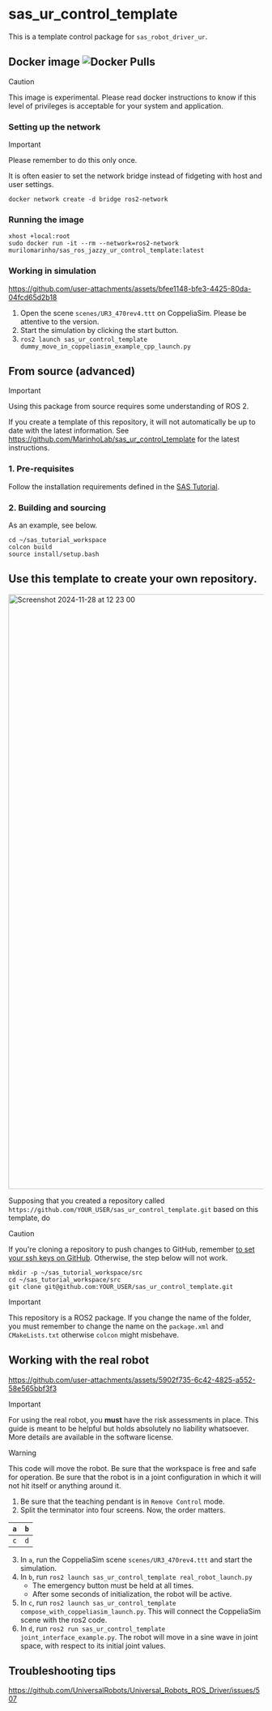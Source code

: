 # sas_ur_control_template

This is a template control package for `sas_robot_driver_ur`. 

## Docker image ![Docker Pulls](https://img.shields.io/docker/pulls/murilomarinho/sas_ros_jazzy_ur_control_template)

> [!CAUTION]
> This image is experimental. Please read docker instructions to know if this level of privileges is acceptable for
> your system and application.

### Setting up the network

> [!IMPORTANT]
> Please remember to do this only once.

It is often easier to set the network bridge instead of fidgeting with host and user settings.

```commandline
docker network create -d bridge ros2-network
```

### Running the image

```commandline
xhost +local:root
sudo docker run -it --rm --network=ros2-network murilomarinho/sas_ros_jazzy_ur_control_template:latest
```

### Working in simulation

https://github.com/user-attachments/assets/bfee1148-bfe3-4425-80da-04fcd65d2b18

1. Open the scene `scenes/UR3_470rev4.ttt` on CoppeliaSim. Please be attentive to the version.
2. Start the simulation by clicking the start button.
3. `ros2 launch sas_ur_control_template dummy_move_in_coppeliasim_example_cpp_launch.py`

## From source (advanced)

> [!IMPORTANT]
> Using this package from source requires some understanding of ROS 2. 

If you create a template of this repository, it will not automatically be up to date with the latest information.
See https://github.com/MarinhoLab/sas_ur_control_template for the latest instructions.

### 1. Pre-requisites

Follow the installation requirements defined in the [SAS Tutorial](https://ros2-tutorial.readthedocs.io/en/latest/sas/installation.html).

### 2. Building and sourcing

As an example, see below.

```
cd ~/sas_tutorial_workspace
colcon build
source install/setup.bash
```

## Use this template to create your own repository.

<img width="1175" alt="Screenshot 2024-11-28 at 12 23 00" src="https://github.com/user-attachments/assets/6d030baa-5c0b-403b-a807-79248a54cb0a">

Supposing that you created a repository called `https://github.com/YOUR_USER/sas_ur_control_template.git` based on this template, do
 
> [!CAUTION]
> If you're cloning a repository to push changes to GitHub, remember [to set your ssh keys on GitHub](https://docs.github.com/en/authentication/connecting-to-github-with-ssh/adding-a-new-ssh-key-to-your-github-account). 
> Otherwise, the step below will not work.
 
```commandLine
mkdir -p ~/sas_tutorial_workspace/src
cd ~/sas_tutorial_workspace/src
git clone git@github.com:YOUR_USER/sas_ur_control_template.git
```

> [!IMPORTANT]
> This repository is a ROS2 package. If you change the name of the folder, you must remember to change the name on the `package.xml` and `CMakeLists.txt` otherwise `colcon` might misbehave.



## Working with the real robot

https://github.com/user-attachments/assets/5902f735-6c42-4825-a552-58e565bbf3f3

> [!IMPORTANT]
> For using the real robot, you **must** have the risk assessments in place. 
> This guide is meant to be helpful but holds absolutely no liability whatsoever. More details are available in the software license.

> [!WARNING]
> This code will move the robot. Be sure that the workspace is free and safe for operation.
> Be sure that the robot is in a joint configuration in which it will not hit itself or anything around it. 

1. Be sure that the teaching pendant is in `Remove Control` mode.  
2. Split the terminator into four screens. Now, the order matters.

| `a` | `b` |
|-----|-----|
| `c` | `d` |

3. In `a`, run the CoppeliaSim scene `scenes/UR3_470rev4.ttt` and start the simulation.
4. In `b`, run `ros2 launch sas_ur_control_template real_robot_launch.py`
   - The emergency button must be held at all times.
   - After some seconds of initialization, the robot will be active. 
6. In `c`, run `ros2 launch sas_ur_control_template compose_with_coppeliasim_launch.py`. This will connect the CoppeliaSim scene with the ros2 code.
7. In `d`, run `ros2 run sas_ur_control_template joint_interface_example.py`. The robot will move in a sine wave in joint space, with respect to its initial joint values.

## Troubleshooting tips

https://github.com/UniversalRobots/Universal_Robots_ROS_Driver/issues/507

